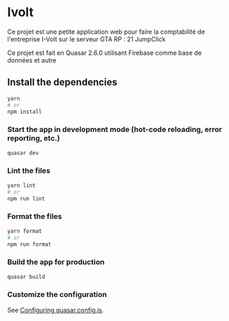 # Ivolt

Ce projet est une petite application web pour faire la comptabilité de l'entreprise I-Volt sur le serveur GTA RP : 21 JumpClick

Ce projet est fait en Quasar 2.6.0 utilisant Firebase comme base de données et autre

## Install the dependencies

```bash
yarn
# or
npm install
```

### Start the app in development mode (hot-code reloading, error reporting, etc.)

```bash
quasar dev
```

### Lint the files

```bash
yarn lint
# or
npm run lint
```

### Format the files

```bash
yarn format
# or
npm run format
```

### Build the app for production

```bash
quasar build
```

### Customize the configuration

See [Configuring quasar.config.js](https://v2.quasar.dev/quasar-cli-webpack/quasar-config-js).
